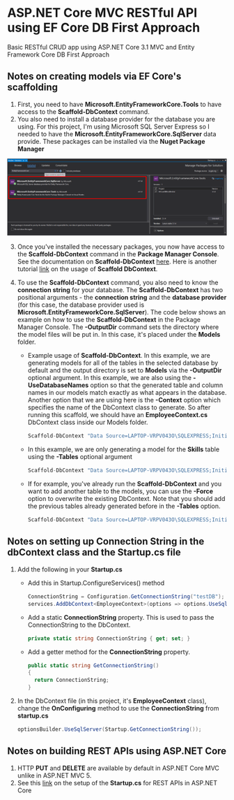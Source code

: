 # ASP.NET Core MVC RESTful API using EF Core DB First Approach

Basic RESTful CRUD app using ASP.NET Core 3.1 MVC and Entity Framework Core DB First Approach

## Notes on creating models via EF Core's scaffolding

1. First, you need to have **Microsoft.EntityFrameworkCore.Tools** to have access to the **Scaffold-DbContext** command.
2. You also need to install a database provider for the database you are using. For this project, I'm using Microsoft SQL Server Express so I needed to have the **Microsoft.EntityFrameworkCore.SqlServer** data provide. These packages can be installed via the **Nuget Package Manager**

![Package setup for EF Core][package-setup-efcore]

3. Once you've installed the necessary packages, you now have access to the **Scaffold-DbContext** command in the **Package Manager Console**. See the documentation on **Scaffold-DbContext** [here][scaffold-dbcontext]. Here is another tutorial [link][scaffold-dbcontext-tutorial1] on the usage of **Scaffold DbContext**.

4. To use the **Scaffold-DbContext** command, you also need to know the **connection string** for your database. The **Scaffold-DbContext** has two positional arguments - the **connection string** and the **database provider** (for this case, the database provider used is **Microsoft.EntityFrameworkCore.SqlServer**). The code below shows an example on how to use the **Scaffold-DbContext** in the Package Manager Console. The **-OutputDir** command sets the directory where the model files will be put in. In this case, it's placed under the **Models** folder.

   - Example usage of **Scaffold-DbContext**. In this example, we are generating models for all of the tables in the selected database by default and the output directory is set to **Models** via the **-OutputDir** optional argument. In this example, we are also using the **-UseDatabaseNames** option so that the generated table and column names in our models match exactly as what appears in the database. Another option that we are using here is the **-Context** option which specifies the name of the DbContext class to generate. So after running this scaffold, we should have an **EmployeeContext.cs** DbContext class inside our Models folder.

     ```C#
     Scaffold-DbContext "Data Source=LAPTOP-VRPV043O\SQLEXPRESS;Initial Catalog=testEFCore;Integrated Security=True;Connect Timeout=30;Encrypt=False;TrustServerCertificate=False;ApplicationIntent=ReadWrite;MultiSubnetFailover=False;" Microsoft.EntityFrameworkCore.SqlServer -OutputDir Models -UseDatabaseNames -Context "EmployeeContext"
     ```

   - In this example, we are only generating a model for the **Skills** table using the **-Tables** optional argument

     ```C#
     Scaffold-DbContext "Data Source=LAPTOP-VRPV043O\SQLEXPRESS;Initial Catalog=testEFCore;Integrated Security=True;Connect Timeout=30;Encrypt=False;TrustServerCertificate=False;ApplicationIntent=ReadWrite;MultiSubnetFailover=False;" Microsoft.EntityFrameworkCore.SqlServer -OutputDir Models -UseDatabaseNames -Context "EmployeeContext" -Tables "Skills"
     ```

   - If for example, you've already run the **Scaffold-DbContext** and you want to add another table to the models, you can use the **-Force** option to overwrite the existing DbContext. Note that you should add the previous tables already generated before in the **-Tables** option.

     ```C#
     Scaffold-DbContext "Data Source=LAPTOP-VRPV043O\SQLEXPRESS;Initial Catalog=testEFCore;Integrated Security=True;Connect Timeout=30;Encrypt=False;TrustServerCertificate=False;ApplicationIntent=ReadWrite;MultiSubnetFailover=False;" Microsoft.EntityFrameworkCore.SqlServer -OutputDir Models -UseDatabaseNames -Context "EmployeeContext" -Tables "Skills","Employees" -Force
     ```

## Notes on setting up Connection String in the dbContext class and the Startup.cs file

1. Add the following in your **Startup.cs**

   - Add this in Startup.ConfigureServices() method

     ```C#
     ConnectionString = Configuration.GetConnectionString("testDB");
     services.AddDbContext<EmployeeContext>(options => options.UseSqlServer(ConnectionString));
     ```

   - Add a static **ConnectionString** property. This is used to pass the ConnectionString to the DbContext.

     ```C#
     private static string ConnectionString { get; set; }
     ```

   - Add a getter method for the **ConnectionString** property.

     ```C#
     public static string GetConnectionString()
     {
       return ConnectionString;
     }
     ```

2. In the DbContext file (in this project, it's **EmployeeContext** class), change the **OnConfiguring** method to use the **ConnectionString** from **startup.cs**

   ```C#
   optionsBuilder.UseSqlServer(Startup.GetConnectionString());
   ```

## Notes on building REST APIs using ASP.NET Core

1. HTTP **PUT** and **DELETE** are available by default in ASP.NET Core MVC unlike in ASP.NET MVC 5.
2. See this [link][attribute-routing-link] on the setup of the **Startup.cs** for REST APIs in ASP.NET Core

[scaffold-dbcontext]: https://docs.microsoft.com/en-us/ef/core/miscellaneous/cli/powershell#scaffold-dbcontext
[scaffold-dbcontext-tutorial1]: https://www.devart.com/dotconnect/postgresql/docs/EFCore-Database-First-NET-Core.html
[attribute-routing-link]: https://docs.microsoft.com/en-us/aspnet/core/mvc/controllers/routing?view=aspnetcore-3.1#attribute-routing-for-rest-apis
[package-setup-efcore]: ./img/package-setup-for-efcore-db-first.png
